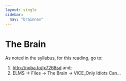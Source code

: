 ```yaml
---
layout: single
sidebar:
  nav: "brainnav"
---
```


# The Brain

As noted in the syllabus, for this reading, go to:
1) http://noba.to/jx7268sd and;
2) ELMS -> Files -> The Brain -> VICE_Only Idiots Can...
